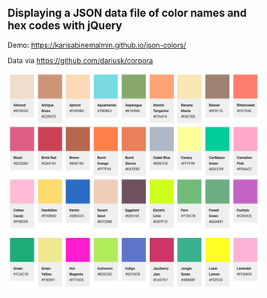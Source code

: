## Displaying a JSON data file of color names and hex codes with jQuery

Demo: https://karisabinemalmin.github.io/json-colors/

Data via https://github.com/dariusk/corpora

![alt tag](screenshot.png)
